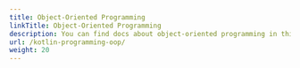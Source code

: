 ```yaml
---
title: Object-Oriented Programming
linkTitle: Object-Oriented Programming
description: You can find docs about object-oriented programming in this section
url: /kotlin-programming-oop/
weight: 20
---
```

